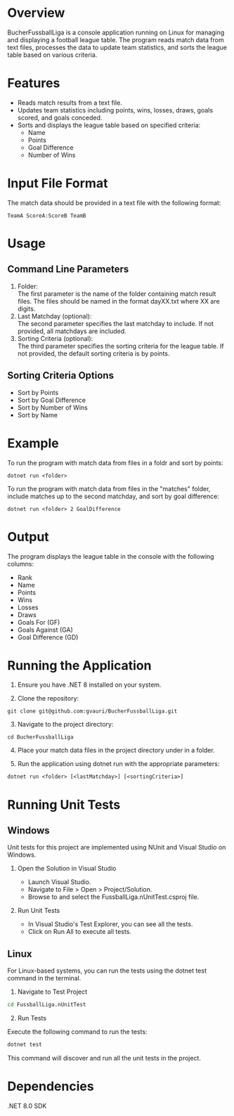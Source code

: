 # Overview

BucherFussballLiga is a console application running on Linux for managing and displaying a football league table. The program reads match data from text files, processes the data to update team statistics, and sorts the league table based on various criteria.

# Features

- Reads match results from a text file.
- Updates team statistics including points, wins, losses, draws, goals scored, and goals conceded.
- Sorts and displays the league table based on specified criteria:
    - Name
    - Points
    - Goal Difference
    - Number of Wins

# Input File Format

The match data should be provided in a text file with the following format:

```
TeamA ScoreA:ScoreB TeamB
``` 

# Usage
## Command Line Parameters

1. Folder:<br>
    The first parameter is the name of the folder containing match result files. The files should be named in the format dayXX.txt where XX are digits.
2. Last Matchday (optional):<br>
    The second parameter specifies the last matchday to include. If not provided, all matchdays are included.
3. Sorting Criteria (optional):<br>
    The third parameter specifies the sorting criteria for the league table. If not provided, the default sorting criteria is by points.

## Sorting Criteria Options

-  Sort by Points
-  Sort by Goal Difference
-  Sort by Number of Wins
-  Sort by Name

# Example

To run the program with match data from files in a foldr and sort by points:<br>
```
dotnet run <folder>
```

To run the program with match data from files in the "matches" folder, include matches up to the second matchday, and sort by goal difference:<br>
```
dotnet run <folder> 2 GoalDifference
```


# Output

The program displays the league table in the console with the following columns:

- Rank
- Name
- Points
- Wins
- Losses
- Draws
- Goals For (GF)
- Goals Against (GA)
- Goal Difference (GD)


# Running the Application

1. Ensure you have .NET 8 installed on your system. 

2. Clone the repository:
```
git clone git@github.com:gvauri/BucherFussballLiga.git
```

3. Navigate to the project directory:
```
cd BucherFussballLiga
```
4. Place your match data files in the project directory under in a folder.

5. Run the application using dotnet run with the appropriate parameters:
```
dotnet run <folder> [<lastMatchday>] [<sortingCriteria>]
```

# Running Unit Tests
## Windows

Unit tests for this project are implemented using NUnit and Visual Studio on Windows.<br>

1. Open the Solution in Visual Studio<br>
    - Launch Visual Studio.<br>
    - Navigate to File > Open > Project/Solution.<br>
    - Browse to and select the FussballLiga.nUnitTest.csproj file.<br>

2. Run Unit Tests<br>
    - In Visual Studio's Test Explorer, you can see all the tests.<br>
    - Click on Run All to execute all tests.<br>

## Linux

For Linux-based systems, you can run the tests using the dotnet test command in the terminal.

1. Navigate to Test Project
```sh
cd FussballLiga.nUnitTest
```

2. Run Tests

Execute the following command to run the tests:
```sh
dotnet test
```
This command will discover and run all the unit tests in the project.

# Dependencies

.NET 8.0 SDK
